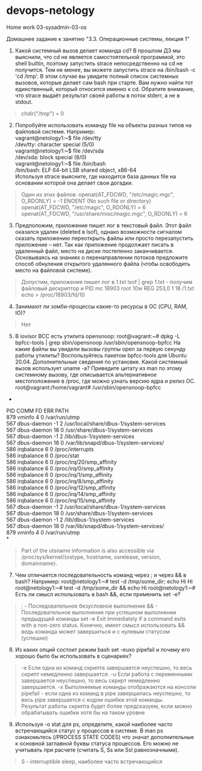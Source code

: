 # devops-netology
Home work 03-sysadmin-03-os

Домашнее задание к занятию "3.3. Операционные системы, лекция 1"

1. Какой системный вызов делает команда cd? В прошлом ДЗ мы выяснили, что cd не является самостоятельной программой, это shell builtin, поэтому запустить strace непосредственно на cd не получится. Тем не менее, вы можете запустить strace на /bin/bash -c 'cd /tmp'. В этом случае вы увидите полный список системных вызовов, которые делает сам bash при старте. Вам нужно найти тот единственный, который относится именно к cd. Обратите внимание, что strace выдаёт результат своей работы в поток stderr, а не в stdout.
> chdir("/tmp")                           = 0

2. Попробуйте использовать команду file на объекты разных типов на файловой системе. Например:  
vagrant@netology1:~$ file /dev/tty  
/dev/tty: character special (5/0)  
vagrant@netology1:~$ file /dev/sda  
/dev/sda: block special (8/0)  
vagrant@netology1:~$ file /bin/bash  
/bin/bash: ELF 64-bit LSB shared object, x86-64  
Используя strace выясните, где находится база данных file на основании которой она делает свои догадки.  
> Один из этих файлов:
>openat(AT_FDCWD, "/etc/magic.mgc", O_RDONLY) = -1 ENOENT (No such file or directory)
>openat(AT_FDCWD, "/etc/magic", O_RDONLY) = 6
>openat(AT_FDCWD, "/usr/share/misc/magic.mgc", O_RDONLY) = 6

3. Предположим, приложение пишет лог в текстовый файл. Этот файл оказался удален (deleted в lsof), однако возможности сигналом сказать приложению переоткрыть файлы или просто перезапустить приложение – нет. 
Так как приложение продолжает писать в удаленный файл, место на диске постепенно заканчивается. Основываясь на знаниях о перенаправлении потоков предложите способ обнуления открытого удаленного файла (чтобы освободить место на файловой системе).  
> Допустим, приложение пишет лог в 1.txt
> lsof | grep 1.txt - получим файловый дескриптор и PID
> mc        18903                          root   10w      REG              253,0        1         18 /1.txt
> echo > /proc/18903/fd/10

4. Занимают ли зомби-процессы какие-то ресурсы в ОС (CPU, RAM, IO)?
> Нет
5. В iovisor BCC есть утилита opensnoop:
root@vagrant:~# dpkg -L bpfcc-tools | grep sbin/opensnoop
/usr/sbin/opensnoop-bpfcc
На какие файлы вы увидели вызовы группы open за первую секунду работы утилиты? Воспользуйтесь пакетом bpfcc-tools для Ubuntu 20.04. Дополнительные сведения по установке.
Какой системный вызов использует uname -a? Приведите цитату из man по этому системному вызову, где описывается альтернативное местоположение в /proc, где можно узнать версию ядра и релиз ОС.
root@vagrant:/home/vagrant# /usr/sbin/opensnoop-bpfcc
*
PID    COMM               FD ERR PATH  
879    vminfo              4   0 /var/run/utmp  
567    dbus-daemon        -1   2 /usr/local/share/dbus-1/system-services  
567    dbus-daemon        18   0 /usr/share/dbus-1/system-services  
567    dbus-daemon        -1   2 /lib/dbus-1/system-services  
567    dbus-daemon        18   0 /var/lib/snapd/dbus-1/system-services/  
586    irqbalance          6   0 /proc/interrupts  
586    irqbalance          6   0 /proc/stat  
586    irqbalance          6   0 /proc/irq/20/smp_affinity  
586    irqbalance          6   0 /proc/irq/0/smp_affinity  
586    irqbalance          6   0 /proc/irq/1/smp_affinity  
586    irqbalance          6   0 /proc/irq/8/smp_affinity  
586    irqbalance          6   0 /proc/irq/12/smp_affinity  
586    irqbalance          6   0 /proc/irq/14/smp_affinity  
586    irqbalance          6   0 /proc/irq/15/smp_affinity  
567    dbus-daemon        -1   2 /usr/local/share/dbus-1/system-services  
567    dbus-daemon        18   0 /usr/share/dbus-1/system-services  
567    dbus-daemon        -1   2 /lib/dbus-1/system-services  
567    dbus-daemon        18   0 /var/lib/snapd/dbus-1/system-services/  
879    vminfo              4   0 /var/run/utmp  
*

>Part of the utsname information is also accessible via
>       /proc/sys/kernel/{ostype, hostname, osrelease, version,
>       domainname}.

7. Чем отличается последовательность команд через ; и через && в bash? Например:
root@netology1:~# test -d /tmp/some_dir; echo Hi
Hi
root@netology1:~# test -d /tmp/some_dir && echo Hi
root@netology1:~#
Есть ли смысл использовать в bash &&, если применить set -e?
> ; - Последовательное безусловное выполнение 
> && - Последовательное выполнение при успешном выполнении предыдущей команды
> set -e Exit immediately if a command exits with a non-zero status. Конечно, имеет смысл использовать && ведь команда может завершиться и с нулевым статусом (успешно)

8. Из каких опций состоит режим bash set -euxo pipefail и почему его хорошо было бы использовать в сценариях?
> -e Если одна из команд скрипта завершается неуспешно, то весь скрипт немедленно завершается.
> -u Если работа с переменными завершается неуспешно, то весь скрирт немедленно завершается.
> -x Выполняемые команды отображаются на консоли
> pipefail - если одна из команд в pipe завершилась неуспешно, то весь pipe завершается с кодом ошибки этой команды.  
> Результат работы скрипта будет более предсказуем, если можно обрабатывать ошибки хотя бы на таком уровне 
9. Используя -o stat для ps, определите, какой наиболее часто встречающийся статус у процессов в системе. В man ps ознакомьтесь (/PROCESS STATE CODES) что значат дополнительные к основной заглавной буквы статуса процессов. Его можно не учитывать при расчете (считать S, Ss или Ssl равнозначными).

>S -  interruptible sleep, наиболее часто встречающийся 